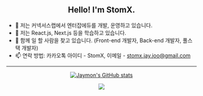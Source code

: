 <h2 align="center">Hello! I'm StomX.</h2>


- 🔭 저는 커넥서스랩에서 엔터잡에듀를 개발, 운영하고 있습니다.
- 🌱 저는 React.js, Next.js 등을 학습하고 있습니다.
- 🤔 함께 일 할 사람을 찾고 있습니다. (Front-end 개발자, Back-end 개발자, 풀스택 개발자)
- 📫 연락 방법: 카카오톡 아이디 - StomX, 이메일 - stomx.jay.joo@gmail.com

--- 
<!--
**stomx/stomx** is a ✨ _special_ ✨ repository because its `README.md` (this file) appears on your GitHub profile.

Here are some ideas to get you started:

- 🔭 I’m currently working on ...
- 🌱 I’m currently learning ...
- 👯 I’m looking to collaborate on ...
- 🤔 I’m looking for help with ...
- 💬 Ask me about ...
- 📫 How to reach me: ...
- 😄 Pronouns: ...
- ⚡ Fun fact: ...
-->
<div style="text-align:center;">

  [![Jaymon's GitHub stats](https://github-readme-stats.vercel.app/api?username=stomx&count_private=true&show_icons=true&theme=dracula)](#)

<!--   [![GitHub Streak](http://github-readme-streak-stats.herokuapp.com?user=stomx&theme=dracula&hide_border=false&date_format=%5BY.%5Dn.j)](https://git.io/streak-stats)
  
  [![Top Langs](https://github-readme-stats.vercel.app/api/top-langs/?username=stomx&layout=compact&theme=dracula)](#)
 -->
  <a href="https://opgc.me/#/users/stomx" target="_blank"><img src="https://api.opgc.me/githubs/users/stomx/tag/?theme=dracula" /></a>
  
</div>
